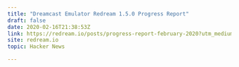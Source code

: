 ```yaml
---
title: "Dreamcast Emulator Redream 1.5.0 Progress Report"
draft: false
date: 2020-02-16T21:38:53Z
link: https://redream.io/posts/progress-report-february-2020?utm_medium=RSS&utm_source=hune
site: redream.io
topic: Hacker News  

---
```

